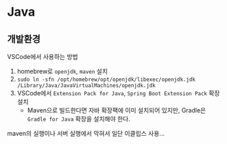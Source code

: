 # Java

## 개발환경

VSCode에서 사용하는 방법

1. homebrew로 `openjdk`, `maven` 설치
2. `sudo ln -sfn /opt/homebrew/opt/openjdk/libexec/openjdk.jdk /Library/Java/JavaVirtualMachines/openjdk.jdk`
3. VSCode에서 `Extension Pack for Java`, `Spring Boot Extension Pack` 확장 설치
   - Maven으로 빌드한다면 자바 확장팩에 이미 설치되어 있지만, Gradle은 `Gradle for Java` 확장을 설치해야 한다.

maven의 실행이나 서버 실행에서 막혀서 일단 이클립스 사용...
